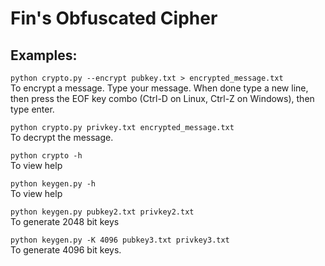 # Fin's Obfuscated Cipher
## Examples:  
```python crypto.py --encrypt pubkey.txt > encrypted_message.txt```  
 To encrypt a message. Type your message. When done type a new line, then press the EOF key combo (Ctrl-D on Linux, Ctrl-Z on Windows), then type enter.  
  
```python crypto.py privkey.txt encrypted_message.txt```  
To decrypt the message.

```python crypto -h```  
To view help

```python keygen.py -h```  
To view help

```python keygen.py pubkey2.txt privkey2.txt```  
To generate 2048 bit keys

```python keygen.py -K 4096 pubkey3.txt privkey3.txt```  
To generate 4096 bit keys.
